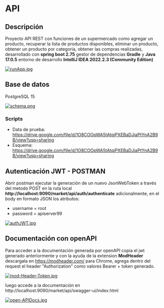 # API 

## Descripción
Proyecto API REST con funciones de un supermercado como agregar un producto, recuperar la lista de productos disponibles, eliminar un producto, obtener un producto por categoria, obtener las compras realizadas, desarrollado con **spring boot 2.75** gestor de dependencias **Gradle** y **Java 17.0.5** entorno de desarrollo **IntelliJ IDEA 2022.2.3 (Community Edition)**

[![runApp.jpg](https://i.postimg.cc/pLXXzG9w/runApp.jpg)](https://postimg.cc/qzSTdGxw)

## Base de datos

PostgreSQL 15

[![schema.png](https://i.postimg.cc/brBmyY5y/schema.png)](https://postimg.cc/YLQ687kZ)

### Scripts
+ Data de prueba: https://drive.google.com/file/d/1O8COOpWA5tAtqjPXEBaDJiaPtYnA2B9B/view?usp=sharing
+ Esquema: https://drive.google.com/file/d/1O8COOpWA5tAtqjPXEBaDJiaPtYnA2B9B/view?usp=sharing

## Autenticación JWT - POSTMAN

Abrir postman ejecutar la generación de un nuevo JsonWebToken a través del metodo POST en la ruta local **http://localhost:9090/market/api/auth/authenticate** adicionalmente, en el body en formato JSON los atributos:

+ username = root
+ password = apiserver99

[![authJWT.jpg](https://i.postimg.cc/c426GqFd/authJWT.jpg)](https://postimg.cc/dLRJGfMf)

## Documentación con openAPI
Para acceder a la documentación generada por openAPI copia el jwt generado anteriormente y con la ayuda de la extension **ModHeader** descargala en https://modheader.com/ para Chrome, agrega dentro del request el header "Authorization" como valores Bearer + token generado.

[![mod-Header-Token.jpg](https://i.postimg.cc/GmTWVVfw/mod-Header-Token.jpg)](https://postimg.cc/Mnx3jPxd)

luego accede a la documentación en http://localhost:9090/market/api/swagger-ui/index.html

[![open-APIDocs.jpg](https://i.postimg.cc/HxdFJxkd/open-APIDocs.jpg)](https://postimg.cc/06XVF9SB)
